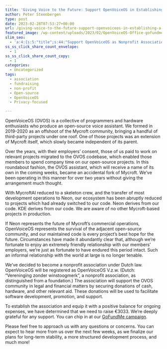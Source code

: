 ```yaml
---
title: 'Giving Voice to the Future: Support OpenVoiceOS in Establishing a Nonprofit association.'
author: Peter Steenbergen
type: post
date: 2023-02-28T07:53:27+00:00
url: /giving-voice-to-the-future-support-openvoiceos-in-establishing-a-nonprofit-association/
featured_image: /wp-content/uploads/2023/02/OpenVoiceOS-Office-gofundme.jpg
slim_seo:
  - 'a:4:{s:5:"title";s:44:"Support OpenVoiceOS as Nonprofit Association";s:11:"description";s:88:"Giving Voice to the Future: Support OpenVoiceOS in Establishing a Nonprofit association.";s:14:"facebook_image";s:83:"https://openvoiceos.org/wp-content/uploads/2023/02/OpenVoiceOS-Office-wallpaper.jpg";s:13:"twitter_image";s:83:"https://openvoiceos.org/wp-content/uploads/2023/02/OpenVoiceOS-Office-wallpaper.jpg";}'
ss_ss_click_share_count_envelope:
  - 1
ss_ss_click_share_count_copy:
  - 1
categories:
  - Uncategorized
tags:
  - association
  - fundraising
  - non-profit
  - Open-source
  - OpenVoiceOS
  - Privacy-focused

---
```

OpenVoiceOS (OVOS) is a collective of programmers and hardware enthusiasts who produce an open-source voice assistant. We formed in 2019-2020 as an offshoot of the Mycroft community, bringing a handful of third-party projects under one roof. One of those projects was an extension of Mycroft itself, which slowly became independent of its parent.

Over the years, with their employers&#8217; consent, those of us paid to work on relevant projects migrated to the OVOS codebase, which enabled those members to spend company time on our open-source projects. In this roundabout fashion, the OVOS assistant, which will receive a name of its own in the coming weeks, became an accidental fork of Mycroft. We&#8217;ve been operating in this manner for over two years without giving the arrangement much thought.

With MycroftAI reduced to a skeleton crew, and the transfer of most development operations to Neon, our ecosystem has been abruptly reduced to projects which had already switched to our code. Neon derives from our code. KDE derives from our code. We are aware of no other Mycroft-based projects in production.

If Neon represents the future of Mycroft&#8217;s commercial operations, OpenVoiceOS represents the survival of the adjacent open-source community, and our maintained code is every project&#8217;s best hope for the future. Circumstances have made it abundantly clear that, although we&#8217;re fortunate to enjoy an extremely friendly relationship with our members&#8217; employers, we&#8217;re just as fortunate to have endured this period intact. Such an informal relationship with the world at large is no longer tenable.

We&#8217;ve decided to become a nonprofit association under Dutch law. OpenVoiceOS will be registered as OpenVoiceOS V.z.w. (Dutch: &#8220;Vereninging zonder winstoogmerk&#8221;, a nonprofit association, as distinguished from a foundation.) The association will support the OVOS community in legal and financial matters by securing donations of cash, hardware, and other relevant aid. These donations will be used to facilitate software development, promotion, and support.

To establish the association and equip it with a positive balance for ongoing expenses, we have determined that we need to raise €3033. We’re deeply grateful for any support. You can chip in at our&nbsp;<a href="https://www.gofundme.com/f/openvoiceos" target="_blank" rel="noreferrer noopener">GoFundMe campaign</a>.<a rel="noreferrer noopener" href="https://www.gofundme.com/f/openvoiceos" target="_blank"></a>

Please feel free to approach us with any questions or concerns. You can expect to hear more from us over the next few weeks, as we finalize our plans for long-term stability, a more structured development process, and much more!
